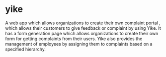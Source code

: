 # yike
A web app which allows organizations to create their own complaint portal , which allows their customers to give feedback or complaint by using Yike. It has  a form generation page which allows organizations to create their own form for getting complaints from their users. Yike also provides the management of employees by assigning them to complaints based on a specified hierarchy.
